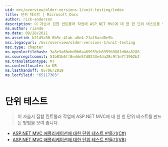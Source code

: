 ```yaml
---
uid: mvc/overview/older-versions-1/unit-testing/index
title: 단위 테스트 | Microsoft Docs
author: rick-anderson
description: 이 자습서 집합 컨트롤러 작업에 ASP.NET MVC에 대 한 한 단위 테스트를 만드는 방법을 보여 줍니다.
ms.author: riande
ms.date: 09/28/2011
ms.assetid: b21d9a30-6b5c-41ab-a8e4-2fa18acd8e9b
msc.legacyurl: /mvc/overview/older-versions-1/unit-testing
msc.type: chapter
ms.openlocfilehash: 3a8e3a60ebd0b6aa69933cb8359b9881d0da8288
ms.sourcegitcommit: 51b01b6ff8edde57d8243e4da28c9f1e7f1962b2
ms.translationtype: MT
ms.contentlocale: ko-KR
ms.lasthandoff: 05/06/2019
ms.locfileid: "65117363"
---
```

# <a name="unit-testing"></a>단위 테스트

> 이 자습서 집합 컨트롤러 작업에 ASP.NET MVC에 대 한 한 단위 테스트를 만드는 방법을 보여 줍니다.

- [ASP.NET MVC 애플리케이션에 대한 단위 테스트 만들기(C#)](creating-unit-tests-for-asp-net-mvc-applications-cs.md)
- [ASP.NET MVC 애플리케이션에 대한 단위 테스트 만들기(VB)](creating-unit-tests-for-asp-net-mvc-applications-vb.md)
